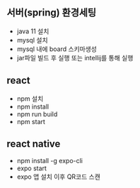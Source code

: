 ##  서버(spring) 환경세팅
* java 11 설치
* mysql 설치
* mysql 내에 board 스키마생성
* jar파일 빌드 후 실행 또는 intellij를 통해 실행

##  react
* npm 설치
* npm install
* npm run build
* npm start

##  react native
* npm install -g expo-cli
* expo start
* expo 앱 설치 이후 QR코드 스캔
